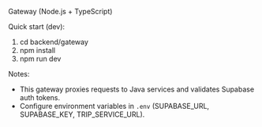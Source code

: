 Gateway (Node.js + TypeScript)

Quick start (dev):

1. cd backend/gateway
2. npm install
3. npm run dev

Notes:
- This gateway proxies requests to Java services and validates Supabase auth tokens.
- Configure environment variables in `.env` (SUPABASE_URL, SUPABASE_KEY, TRIP_SERVICE_URL).

